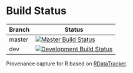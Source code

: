 Build Status
============

 | Branch      |Status                                                                                                                                                                                  |
 |-------------|----------------------------------------------------------------------------------------------------------------------------------------------------------------------------------------|
 | master      | [![Master Build Status](https://api.travis-ci.org/ProvTools/provR.svg?branch=master)](https://travis-ci.org/ProvTools/provR/branches)            |
 | dev | [![Development Build Status](https://api.travis-ci.org/ProvTools/provR.svg?branch=dev)](https://travis-ci.org/ProvTools/provR/branches)  |

Provenance capture for R based on [RDataTracker](https://github.com/End-to-end-provenance/RDataTracker).
